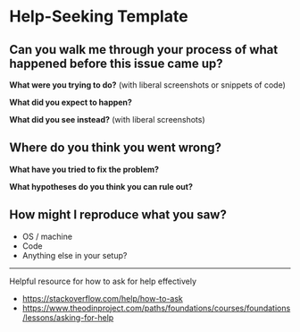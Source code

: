 # Help-Seeking Template

## Can you walk me through your process of what happened before this issue came up?

**What were you trying to do?** (with liberal screenshots or snippets of code)

**What did you expect to happen?**

**What did you see instead?** (with liberal screenshots)

## Where do you think you went wrong?

**What have you tried to fix the problem?**

**What hypotheses do you think you can rule out?**

## How might I reproduce what you saw?
- OS / machine
- Code
- Anything else in your setup?

---

Helpful resource for how to ask for help effectively 
- https://stackoverflow.com/help/how-to-ask
- https://www.theodinproject.com/paths/foundations/courses/foundations/lessons/asking-for-help

